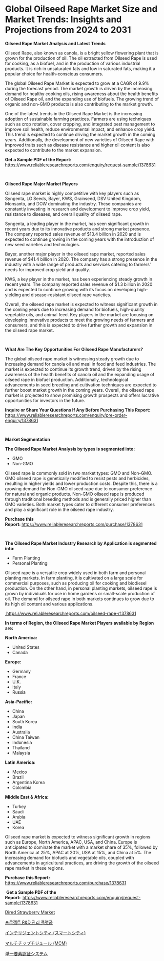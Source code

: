 <p><h1>Global Oilseed Rape Market Size and Market Trends: Insights and Projections from 2024 to 2031</h1></p><p><strong>Oilseed Rape Market Analysis and Latest Trends</strong></p>
<p><p>Oilseed Rape, also known as canola, is a bright yellow flowering plant that is grown for the production of oil. The oil extracted from Oilseed Rape is used for cooking, as a biofuel, and in the production of various industrial products. It is rich in unsaturated fats and low in saturated fats, making it a popular choice for health-conscious consumers.</p><p>The global Oilseed Rape Market is expected to grow at a CAGR of 9.9% during the forecast period. The market growth is driven by the increasing demand for healthy cooking oils, rising awareness about the health benefits of Oilseed Rape oil, and the expanding use of biofuels. The growing trend of organic and non-GMO products is also contributing to the market growth.</p><p>One of the latest trends in the Oilseed Rape Market is the increasing adoption of sustainable farming practices. Farmers are using techniques such as crop rotation, cover cropping, and integrated pest management to improve soil health, reduce environmental impact, and enhance crop yield. This trend is expected to continue driving the market growth in the coming years. Additionally, the development of new varieties of Oilseed Rape with improved traits such as disease resistance and higher oil content is also expected to contribute to the market expansion.</p></p>
<p><strong>Get a Sample PDF of the Report:&nbsp;</strong> <a href="https://www.reliableresearchreports.com/enquiry/request-sample/1378631">https://www.reliableresearchreports.com/enquiry/request-sample/1378631</a></p>
<p>&nbsp;</p>
<p><strong>Oilseed Rape Major Market Players</strong></p>
<p><p>Oilseed rape market is highly competitive with key players such as Syngenta, LG Seeds, Bayer, KWS, Grainseed, DSV United Kingdom, Monsanto, and DOW dominating the industry. These companies are constantly investing in research and development to improve crop yield, resistance to diseases, and overall quality of oilseed rape.</p><p>Syngenta, a leading player in the market, has seen significant growth in recent years due to its innovative products and strong market presence. The company reported sales revenue of $13.4 billion in 2020 and is expected to continue growing in the coming years with the introduction of new seed varieties and technologies.</p><p>Bayer, another major player in the oilseed rape market, reported sales revenue of $41.4 billion in 2020. The company has a strong presence in the industry with a wide range of products and services catering to farmers' needs for improved crop yield and quality.</p><p>KWS, a key player in the market, has been experiencing steady growth in recent years. The company reported sales revenue of $1.3 billion in 2020 and is expected to continue growing with its focus on developing high-yielding and disease-resistant oilseed rape varieties.</p><p>Overall, the oilseed rape market is expected to witness significant growth in the coming years due to increasing demand for biofuels, high-quality vegetable oils, and animal feed. Key players in the market are focusing on developing innovative products to meet the growing needs of farmers and consumers, and this is expected to drive further growth and expansion in the oilseed rape market.</p></p>
<p>&nbsp;</p>
<p><strong>What Are The Key Opportunities For Oilseed Rape Manufacturers?</strong></p>
<p><p>The global oilseed rape market is witnessing steady growth due to increasing demand for canola oil and meal in food and feed industries. The market is expected to continue its growth trend, driven by the rising awareness of the health benefits of canola oil and the expanding usage of oilseed rape in biofuel production. Additionally, technological advancements in seed breeding and cultivation techniques are expected to further boost market growth in the coming years. Overall, the oilseed rape market is projected to show promising growth prospects and offers lucrative opportunities for investors in the future.</p></p>
<p><strong>Inquire or Share Your Questions If Any Before Purchasing This Report:</strong> <a href="https://www.reliableresearchreports.com/enquiry/pre-order-enquiry/1378631">https://www.reliableresearchreports.com/enquiry/pre-order-enquiry/1378631</a></p>
<p>&nbsp;</p>
<p><strong>Market Segmentation</strong></p>
<p><strong>The Oilseed Rape Market Analysis by types is segmented into:</strong></p>
<p><ul><li>GMO</li><li>Non-GMO</li></ul></p>
<p><p>Oilseed rape is commonly sold in two market types: GMO and Non-GMO. GMO oilseed rape is genetically modified to resist pests and herbicides, resulting in higher yields and lower production costs. Despite this, there is a growing demand for Non-GMO oilseed rape due to consumer preference for natural and organic products. Non-GMO oilseed rape is produced through traditional breeding methods and is generally priced higher than GMO varieties. Both market types cater to different consumer preferences and play a significant role in the oilseed rape industry.</p></p>
<p><strong>Purchase this Report:&nbsp;</strong><a href="https://www.reliableresearchreports.com/purchase/1378631">https://www.reliableresearchreports.com/purchase/1378631</a></p>
<p>&nbsp;</p>
<p><strong>The Oilseed Rape Market Industry Research by Application is segmented into:</strong></p>
<p><ul><li>Farm Planting</li><li>Personal Planting</li></ul></p>
<p><p>Oilseed rape is a versatile crop widely used in both farm and personal planting markets. In farm planting, it is cultivated on a large scale for commercial purposes, such as producing oil for cooking and biodiesel production. On the other hand, in personal planting markets, oilseed rape is grown by individuals for use in home gardens or small-scale production of oil. The demand for oilseed rape in both markets continues to grow due to its high oil content and various applications.</p></p>
<p><a href="https://www.reliableresearchreports.com/oilseed-rape-r1378631">&nbsp;https://www.reliableresearchreports.com/oilseed-rape-r1378631</a></p>
<p><strong>In terms of Region, the Oilseed Rape Market Players available by Region are:</strong></p>
<p>
    <p> <strong> North America: </strong>
        <ul>
            <li>United States</li>
            <li>Canada</li>
        </ul>
        </p> 
    <p> <strong> Europe: </strong>
        <ul>
            <li>Germany</li>
            <li>France</li>
            <li>U.K.</li>
            <li>Italy</li>
            <li>Russia</li>
        </ul>
        </p> 
    <p> <strong> Asia-Pacific: </strong>
        <ul>
            <li>China</li>
            <li>Japan</li>
            <li>South Korea</li>
            <li>India</li>
            <li>Australia</li>
            <li>China Taiwan</li>
            <li>Indonesia</li>
            <li>Thailand</li>
            <li>Malaysia</li>
        </ul>
        </p> 
    <p> <strong> Latin America: </strong>
        <ul>
            <li>Mexico</li>
            <li>Brazil</li>
            <li>Argentina Korea</li>
            <li>Colombia</li>
        </ul>
        </p> 
    <p> <strong> Middle East & Africa: </strong>
        <ul>
            <li>Turkey</li>
            <li>Saudi</li>
            <li>Arabia</li>
            <li>UAE</li>
            <li>Korea</li>
        </ul>
    </p>
    </p>
<p><p>Oilseed rape market is expected to witness significant growth in regions such as Europe, North America, APAC, USA, and China. Europe is anticipated to dominate the market with a market share of 35%, followed by North America at 25%, APAC at 20%, USA at 15%, and China at 5%. The increasing demand for biofuels and vegetable oils, coupled with advancements in agricultural practices, are driving the growth of the oilseed rape market in these regions.</p></p>
<p><strong>Purchase this Report: </strong><a href="https://www.reliableresearchreports.com/purchase/1378631">https://www.reliableresearchreports.com/purchase/1378631</a></p>
<p>&nbsp;<strong>Get a Sample PDF of the Report:&nbsp;&nbsp;</strong><a href="https://www.reliableresearchreports.com/enquiry/request-sample/1378631">https://www.reliableresearchreports.com/enquiry/request-sample/1378631</a></p>
<p><strong></strong></p>
<p><p><a href="https://www.linkedin.com/pulse/dired-strawberry-market-exploring-share-trends-future-growth-blazew-zrcbc">Dired Strawberry Market</a></p><p><a href="https://github.com/ConstantinVon/Market-Research-Report-List-1/blob/main/398287782123.md">프로젝트 R&D 관리 플랫폼</a></p><p><a href="https://medium.com/@colbu56546/%E3%82%A4%E3%83%B3%E3%83%86%E3%83%AA%E3%82%B8%E3%82%A7%E3%83%B3%E3%83%88%E3%82%B7%E3%83%86%E3%82%A3-%E3%82%B9%E3%83%9E%E3%83%BC%E3%83%88%E3%82%B7%E3%83%86%E3%82%A3-%E5%B8%82%E5%A0%B4%E3%83%AC%E3%83%9D%E3%83%BC%E3%83%88%E3%81%AF-%E3%81%93%E3%81%AE%E5%B8%82%E5%A0%B4%E3%81%AE%E6%9C%80%E6%96%B0%E3%81%AE%E3%83%88%E3%83%AC%E3%83%B3%E3%83%89%E3%81%A8%E6%88%90%E9%95%B7%E6%A9%9F%E4%BC%9A%E3%82%92%E6%98%8E%E3%82%89%E3%81%8B%E3%81%AB%E3%81%97%E3%81%A6%E3%81%84%E3%81%BE%E3%81%99-eccf3abf7d52">インテリジェントシティ (スマートシティ)</a></p><p><a href="https://github.com/kegley4963/Market-Research-Report-List-1/blob/main/785689389493.md">マルチチップモジュール (MCM)</a></p><p><a href="https://medium.com/@mt14785/%E5%8D%98%E4%B8%80%E8%A6%81%E5%9B%A0%E8%AA%8D%E8%A8%BC%E3%82%B7%E3%82%B9%E3%83%86%E3%83%A0%E5%B8%82%E5%A0%B4%E3%81%AF-%E5%B8%82%E5%A0%B4%E3%82%B7%E3%82%A7%E3%82%A2-%E5%B8%82%E5%A0%B4%E3%83%88%E3%83%AC%E3%83%B3%E3%83%89-%E5%B8%82%E5%A0%B4%E6%88%90%E9%95%B7%E3%81%AB%E9%96%A2%E3%81%99%E3%82%8B%E6%83%85%E5%A0%B1%E3%82%92%E6%8F%90%E4%BE%9B%E3%81%97%E3%81%BE%E3%81%99-81a70f8d72cd">単一要素認証システム</a></p></p>